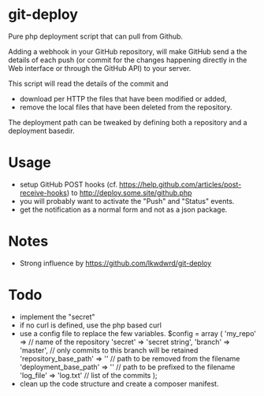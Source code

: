 # git-deploy

Pure php deployment script that can pull from Github.

Adding a webhook in your GitHub repository, will make GitHub send a the details of each push (or commit for the changes happening directly in the Web interface or through the GitHub API) to your server.

This script will read the details of the commit and

- download per HTTP the files that have been modified or added,
- remove the local files that have been deleted from the repository.

The deployment path can be tweaked by defining both a repository and a deployment basedir.



# Usage

- setup GitHub POST hooks (cf. <https://help.github.com/articles/post-receive-hooks>) to http://deploy.some.site/github.php
- you will probably want to activate the "Push" and "Status" events.
- get the notification as a normal form and not as a json package.

# Notes

- Strong influence by https://github.com/lkwdwrd/git-deploy

# Todo

- implement the "secret"
- if no curl is defined, use the php based curl
- use a config file to replace the few variables.
        $config = array (
            'my_repo' => // name of the repository
                'secret' => 'secret string',
                'branch' => 'master', // only commits to this branch will be retained
                'repository_base_path' => '' // path to be removed from the filename
                'deployment_base_path' => '' // path to be prefixed to the filename
                'log_file' => 'log.txt' // list of the commits
        );
- clean up the code structure and create a composer manifest.

